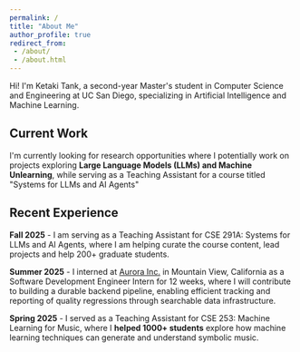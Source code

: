 ```yaml
---
permalink: /
title: "About Me"
author_profile: true
redirect_from:
 - /about/
 - /about.html
---
```


Hi! I'm Ketaki Tank, a second-year Master's student in Computer Science and Engineering at UC San Diego, specializing in Artificial Intelligence and Machine Learning.

## Current Work

I'm currently looking for research opportunities where I potentially work on projects exploring **Large Language Models (LLMs) and Machine Unlearning**, while serving as a Teaching Assistant for a course titled "Systems for LLMs and AI Agents"

## Recent Experience

**Fall 2025** -  I am serving as a Teaching Assistant for CSE 291A: Systems for LLMs and AI Agents, where I am helping curate the course content, lead projects and help 200+ graduate students.

**Summer 2025** - I interned at [Aurora Inc.](https://aurora.tech/) in Mountain View, California as a Software Development Engineer Intern for 12 weeks, where I will contribute to building a durable backend pipeline, enabling efficient tracking and reporting of quality regressions through searchable data infrastructure.

**Spring 2025** - I served as a Teaching Assistant for CSE 253: Machine Learning for Music, where I **helped 1000+ students** explore how machine learning techniques can generate and understand symbolic music.

